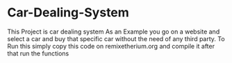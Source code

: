 # Car-Dealing-System
This Project is car dealing system
As an Example you go on a website and select a car and buy that specific car without the need of any third party.
To Run this simply copy this code on remixetherium.org and compile it after that run the functions
